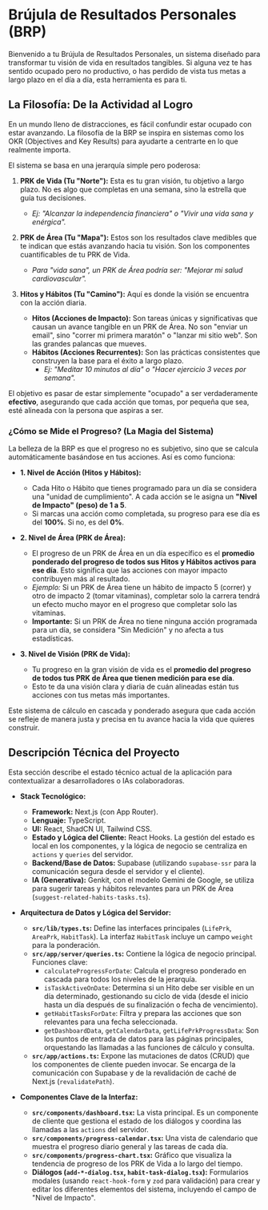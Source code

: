 # Brújula de Resultados Personales (BRP)

Bienvenido a tu Brújula de Resultados Personales, un sistema diseñado para transformar tu visión de vida en resultados tangibles. Si alguna vez te has sentido ocupado pero no productivo, o has perdido de vista tus metas a largo plazo en el día a día, esta herramienta es para ti.

## La Filosofía: De la Actividad al Logro

En un mundo lleno de distracciones, es fácil confundir estar ocupado con estar avanzando. La filosofía de la BRP se inspira en sistemas como los OKR (Objectives and Key Results) para ayudarte a centrarte en lo que realmente importa.

El sistema se basa en una jerarquía simple pero poderosa:

1.  **PRK de Vida (Tu "Norte"):** Esta es tu gran visión, tu objetivo a largo plazo. No es algo que completas en una semana, sino la estrella que guía tus decisiones.
    *   *Ej: "Alcanzar la independencia financiera" o "Vivir una vida sana y enérgica".*

2.  **PRK de Área (Tu "Mapa"):** Estos son los resultados clave medibles que te indican que estás avanzando hacia tu visión. Son los componentes cuantificables de tu PRK de Vida.
    *   *Para "vida sana", un PRK de Área podría ser: "Mejorar mi salud cardiovascular".*

3.  **Hitos y Hábitos (Tu "Camino"):** Aquí es donde la visión se encuentra con la acción diaria.
    *   **Hitos (Acciones de Impacto):** Son tareas únicas y significativas que causan un avance tangible en un PRK de Área. No son "enviar un email", sino "correr mi primera maratón" o "lanzar mi sitio web". Son las grandes palancas que mueves.
    *   **Hábitos (Acciones Recurrentes):** Son las prácticas consistentes que construyen la base para el éxito a largo plazo.
        *   *Ej: "Meditar 10 minutos al día" o "Hacer ejercicio 3 veces por semana".*

El objetivo es pasar de estar simplemente "ocupado" a ser verdaderamente **efectivo**, asegurando que cada acción que tomas, por pequeña que sea, esté alineada con la persona que aspiras a ser.

### ¿Cómo se Mide el Progreso? (La Magia del Sistema)

La belleza de la BRP es que el progreso no es subjetivo, sino que se calcula automáticamente basándose en tus acciones. Así es como funciona:

*   **1. Nivel de Acción (Hitos y Hábitos):**
    *   Cada Hito o Hábito que tienes programado para un día se considera una "unidad de cumplimiento". A cada acción se le asigna un **"Nivel de Impacto" (peso) de 1 a 5**.
    *   Si marcas una acción como completada, su progreso para ese día es del **100%**. Si no, es del **0%**.

*   **2. Nivel de Área (PRK de Área):**
    *   El progreso de un PRK de Área en un día específico es el **promedio ponderado del progreso de todos sus Hitos y Hábitos activos para ese día**. Esto significa que las acciones con mayor impacto contribuyen más al resultado.
    *   *Ejemplo:* Si un PRK de Área tiene un hábito de impacto 5 (correr) y otro de impacto 2 (tomar vitaminas), completar solo la carrera tendrá un efecto mucho mayor en el progreso que completar solo las vitaminas.
    *   **Importante:** Si un PRK de Área no tiene ninguna acción programada para un día, se considera "Sin Medición" y no afecta a tus estadísticas.

*   **3. Nivel de Visión (PRK de Vida):**
    *   Tu progreso en la gran visión de vida es el **promedio del progreso de todos tus PRK de Área que tienen medición para ese día**.
    *   Esto te da una visión clara y diaria de cuán alineadas están tus acciones con tus metas más importantes.

Este sistema de cálculo en cascada y ponderado asegura que cada acción se refleje de manera justa y precisa en tu avance hacia la vida que quieres construir.

## Descripción Técnica del Proyecto

Esta sección describe el estado técnico actual de la aplicación para contextualizar a desarrolladores o IAs colaboradoras.

*   **Stack Tecnológico:**
    *   **Framework:** Next.js (con App Router).
    *   **Lenguaje:** TypeScript.
    *   **UI:** React, ShadCN UI, Tailwind CSS.
    *   **Estado y Lógica del Cliente:** React Hooks. La gestión del estado es local en los componentes, y la lógica de negocio se centraliza en `actions` y `queries` del servidor.
    *   **Backend/Base de Datos:** Supabase (utilizando `supabase-ssr` para la comunicación segura desde el servidor y el cliente).
    *   **IA (Generativa):** Genkit, con el modelo Gemini de Google, se utiliza para sugerir tareas y hábitos relevantes para un PRK de Área (`suggest-related-habits-tasks.ts`).

*   **Arquitectura de Datos y Lógica del Servidor:**
    *   **`src/lib/types.ts`:** Define las interfaces principales (`LifePrk`, `AreaPrk`, `HabitTask`). La interfaz `HabitTask` incluye un campo `weight` para la ponderación.
    *   **`src/app/server/queries.ts`:** Contiene la lógica de negocio principal. Funciones clave:
        *   `calculateProgressForDate`: Calcula el progreso ponderado en cascada para todos los niveles de la jerarquía.
        *   `isTaskActiveOnDate`: Determina si un Hito debe ser visible en un día determinado, gestionando su ciclo de vida (desde el inicio hasta un día después de su finalización o fecha de vencimiento).
        *   `getHabitTasksForDate`: Filtra y prepara las acciones que son relevantes para una fecha seleccionada.
        *   `getDashboardData`, `getCalendarData`, `getLifePrkProgressData`: Son los puntos de entrada de datos para las páginas principales, orquestando las llamadas a las funciones de cálculo y consulta.
    *   **`src/app/actions.ts`:** Expone las mutaciones de datos (CRUD) que los componentes de cliente pueden invocar. Se encarga de la comunicación con Supabase y de la revalidación de caché de Next.js (`revalidatePath`).

*   **Componentes Clave de la Interfaz:**
    *   **`src/components/dashboard.tsx`:** La vista principal. Es un componente de cliente que gestiona el estado de los diálogos y coordina las llamadas a las `actions` del servidor.
    *   **`src/components/progress-calendar.tsx`:** Una vista de calendario que muestra el progreso diario general y las tareas de cada día.
    *   **`src/components/progress-chart.tsx`:** Gráfico que visualiza la tendencia de progreso de los PRK de Vida a lo largo del tiempo.
    *   **Diálogos (`add-*-dialog.tsx`, `habit-task-dialog.tsx`):** Formularios modales (usando `react-hook-form` y `zod` para validación) para crear y editar los diferentes elementos del sistema, incluyendo el campo de "Nivel de Impacto".
